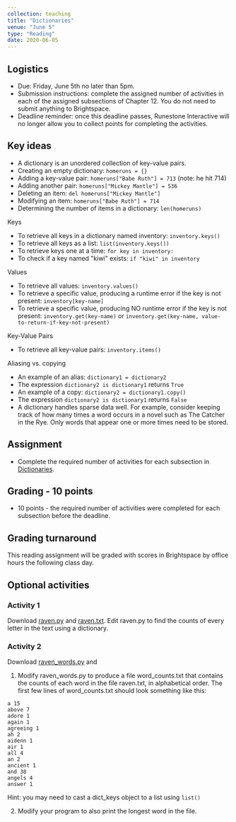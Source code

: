 ```yaml
---
collection: teaching
title: "Dictionaries"
venue: "June 5"
type: "Reading"
date: 2020-06-05
---
```

## Logistics
* Due: Friday, June 5th no later than 5pm.
* Submission instructions: complete the assigned number of activities in each
	of the assigned subsections of Chapter 12. You do not need to submit
	anything to Brightspace.
* Deadline reminder: once this deadline passes, Runestone Interactive will no
	longer allow you to collect points for completing the activities.

## Key ideas
* A dictionary is an unordered collection of key-value pairs.
* Creating an empty dictionary: `homeruns = {}`
* Adding a key-value pair: `homeruns["Babe Ruth"] = 713` (note: he hit 714)
* Adding another pair: `homeruns["Mickey Mantle"] = 536`
* Deleting an item: `del homeruns["Mickey Mantle"]`
* Modifying an item: `homeruns["Babe Ruth"] = 714`
* Determining the number of items in a dictionary: `len(homeruns)`

Keys
* To retrieve all keys in a dictionary named inventory: `inventory.keys()`
* To retrieve all keys as a list: `list(inventory.keys())`
* To retrieve keys one at a time: `for key in inventory:`
* To check if a key named "kiwi" exists: `if "kiwi" in inventory`

Values
* To retrieve all values: `inventory.values()`
* To retrieve a specific value, producing a runtime error if the key is not present: `inventory[key-name]`
* To retrieve a specific value, producing NO runtime error if the key is not present: `inventory.get(key-name)`
or `inventory.get(key-name, value-to-return-if-key-not-present)`

Key-Value Pairs
* To retrieve all key-value pairs: `inventory.items()`

Aliasing vs. copying
* An example of an alias: `dictionary1 = dictionary2`
* The expression `dictionary2 is dictionary1` returns `True`
* An example of a copy: `dictionary2 = dictionary1.copy()`
* The expression `dictionary2 is dictionary1` returns `False`
* A dictionary handles sparse data well. For example, consider keeping track of how many times a word occurs
in a novel such as The Catcher in the Rye. Only words that appear one or more times need to be stored.

## Assignment
* Complete the required number of activities for each subsection in
[Dictionaries](https://runestone.academy/runestone/assignments/doAssignment?assignment_id=37657).

## Grading - 10 points
* 10 points - the required number of activities were completed for each
	subsection before the deadline.

## Grading turnaround
This reading assignment  will be graded with scores in Brightspace by office
hours the following class day.

## Optional activities
### Activity 1
Download [raven.py](https://lgw2.github.io/teaching/csci127-summer-2019/lectures/activities/raven.py) and
[raven.txt](https://lgw2.github.io/teaching/csci127-summer-2019/lectures/activities/raven.txt). Edit
raven.py to find the counts of every letter in the text using a dictionary.

### Activity 2
Download [raven_words.py](https://lgw2.github.io/teaching/csci127-summer-2019/lectures/activities/raven_words.py) and
1. Modify
raven_words.py to produce a file word_counts.txt that contains the counts of each word in the file raven.txt, in
alphabetical order. The first few lines of word_counts.txt should look something like this:
```
a 15
above 7
adore 1
again 1
agreeing 1
ah 2
aidenn 1
air 1
all 4
an 2
ancient 1
and 38
angels 4
answer 1
```
Hint: you may need to cast a dict_keys object to a list using `list()`

2. Modify your program to also print the longest word in the file.

